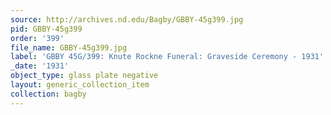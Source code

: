 ```yaml
---
source: http://archives.nd.edu/Bagby/GBBY-45g399.jpg
pid: GBBY-45g399
order: '399'
file_name: GBBY-45g399.jpg
label: 'GBBY 45G/399: Knute Rockne Funeral: Graveside Ceremony - 1931'
_date: '1931'
object_type: glass plate negative
layout: generic_collection_item
collection: bagby
---
```

